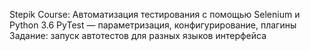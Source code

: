 Stepik Course: Автоматизация тестирования с помощью Selenium и Python
3.6 PyTest — параметризация, конфигурирование, плагины
Задание: запуск автотестов для разных языков интерфейса